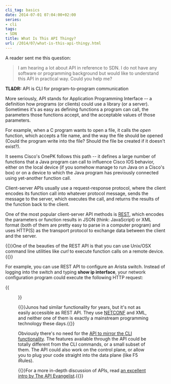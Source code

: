```yaml
---
cli_tag: basics
date: 2014-07-01 07:04:00+02:00
series:
- cli
tags:
- SDN
title: What Is This API Thingy?
url: /2014/07/what-is-this-api-thingy.html
---
```

A reader sent me this question:

> I am hearing a lot about API in reference to SDN. I do not have any software or programming background but would like to understand this API in practical way. Could you help me?

**TL&DR:** API is CLI for program-to-program communication
<!--more-->
More seriously, API stands for Application Programming Interface -- a definition how programs (or clients) could use a library (or a server). Sometimes it's as easy as defining functions a program can call, the parameters those functions accept, and the acceptable values of those parameters.

For example, when a C program wants to open a file, it calls the *open* function, which accepts a file name, and the way the file should be opened (Could the program write into the file? Should the file be created if it doesn't exist?).

It seems Cisco's OnePK follows this path -- it defines a large number of functions that a Java program can call to influence Cisco IOS behavior, either on the local device (if you somehow manage to run Java on a Cisco's box) or on a device to which the Java program has previously connected using yet-another function call.

Client-server APIs usually use a request-response protocol, where the client encodes its function call into whatever protocol message, sends the message to the server, which executes the call, and returns the results of the function back to the client.

One of the most popular client-server API methods is [REST](/2012/08/why-is-restful-api-better-than-snmp.html), which encodes the parameters or function results in JSON (think: JavaScript) or XML format (both of them are pretty easy to parse in a computer program) and uses HTTP(S) as the transport protocol to exchange data between the client and the server.

{{<note>}}One of the beauties of the REST API is that you can use Unix/OSX command line utilities like *curl* to execute function calls on a remote device.{{</note>}}

For example, you can use REST API to configure an Arista switch. Instead of logging into the switch and typing **show ip interface**, your network configuration program could execute the following HTTP request:

{{<figure src="/2014/07/s1600-AristaEAPI.png" caption="An example of interactive eAPI browsing (source: Arista Networks)">}}

{{<note info>}}Junos had similar functionality for years, but it's not as easily accessible as REST API. They use [NETCONF](/2012/06/netconf-expect-on-steroids.html) and XML, and neither one of them is exactly a mainstream programming technology these days.{{</note>}}

Obviously there's no need for the [API to mirror the CLI functionality](/2014/02/cli-or-api-wait-do-you-really-have-to.html). The features available through the API could be totally different from the CLI commands, or a small subset of them. The API could also work on the control plane, or allow you to plug your code straight into the data plane (like F5 iRules).

{{<note info>}}For a more in-depth discussion of APIs, read [an excellent intro by The API Evangelist](http://apievangelist.com/index.html).{{</note>}}
